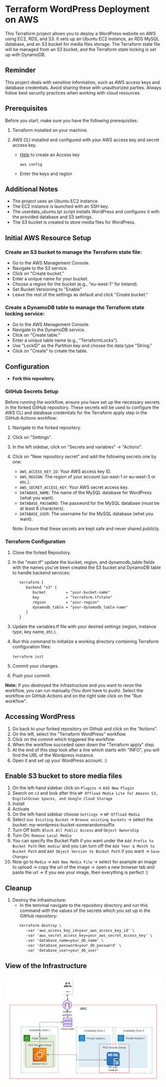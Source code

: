 # Terraform WordPress Deployment on AWS

This Terraform project allows you to deploy a WordPress website on AWS using EC2, RDS, and S3. It sets up an Ubuntu EC2 instance, an RDS MySQL database, and an S3 bucket for media files storage. The Terraform state file will be managed from an S3 bucket, and the Terraform state locking is set up with DynamoDB.

## Reminder

This project deals with sensitive information, such as AWS access keys and database credentials. Avoid sharing these with unauthorized parties. Always follow best security practices when working with cloud resources.

## Prerequisites

Before you start, make sure you have the following prerequisites:

1.  Terraform installed on your machine.
2.  AWS CLI installed and configured with your AWS access key and secret access key.

    - [Help](https://www.youtube.com/watch?v=a03_FJl2Xt8) to create an Access key

          aws config

    - Enter the keys and region

## Additional Notes

- The project uses an Ubuntu EC2 instance.
- The EC2 instance is launched with an SSH key.
- The userdata_ubuntu.tpl script installs WordPress and configures it with the provided database and S3 settings.
- The S3 bucket is created to store media files for WordPress.

## Initial AWS Resource Setup

### Create an S3 bucket to manage the Terraform state file:

- Go to the AWS Management Console.
- Navigate to the S3 service.
- Click on "Create bucket."
- Enter a unique name for your bucket.
- Choose a region for the bucket (e.g., "eu-west-1" for Ireland).
- Set Bucket Versioning to "Enable"
- Leave the rest of the settings as default and click "Create bucket."

### Create a DynamoDB table to manage the Terraform state locking service:

- Go to the AWS Management Console.
- Navigate to the DynamoDB service.
- Click on "Create table."
- Enter a unique table name (e.g., "TerraformLocks").
- Use "LockID" as the Partition key and choose the data type "String."
- Click on "Create" to create the table.

## Configuration

- **Fork this repository.**

### GitHub Secrets Setup

Before running the workflow, ensure you have set up the necessary secrets in the forked GitHub repository. These secrets will be used to configure the AWS CLI and database credentials for the Terraform apply step in the GitHub Actions workflow:

1. Navigate to the forked repository.
2. Click on "Settings".
3. In the left sidebar, click on "Secrets and variables" -> "Actions".
4. Click on "New repository secret" and add the following secrets one by one:

   - `AWS_ACCESS_KEY_ID`: Your AWS access key ID.
   - `AWS_REGION`: The region of your account (us-east-1 or eu-west-3 or etc.).
   - `AWS_SECRET_ACCESS_KEY`: Your AWS secret access key.
   - `DATABASE_NAME`: The name of the MySQL database for WordPress (what you want).
   - `DATABASE_PASSWORD`: The password for the MySQL database (must be at least 8 characters).
   - `DATABASE_USER`: The username for the MySQL database (what you want).

   Note: Ensure that these secrets are kept safe and never shared publicly.

### Terraform Configuration

1. Clone the forked Repository.

2. In the "main.tf" update the bucket, region, and dynamodb_table fields with the names you've been created the S3 bucket and DynamoDB table to handle backend services:

   ```t
      terraform {
         backend "s3" {
            bucket         = "your-bucket-name"
            key            = "terraform.tfstate"
            region         = "your-region"
            dynamodb_table = "your-dynamodb_table-name"
         }
      }
   ```

3. Update the variables.tf file with your desired settings (region, instance type, key name, etc.).
4. Run this command to initialize a working directory containing Terraform configuration files:

   `terraform init`

5. Commit your changes.
6. Push your commit.

**Note:** If you destroyed the infrastructure and you want to rerun the workflow, you can run manually (You dont have to push). Select the workflow on GitHub Actions and on the right side click on the "Run workflow".

## Accessing WordPress

1. Go back to your forked repository on Github and click on the "Actions".
2. On the left, select the "Terraform WordPress" workflow.
3. Click on the commit which triggered the workflow.
4. When the workflow succeded open down the "Terraform apply" step.
5. At the end of this step look after a line which starts with "INFO", you will find the URL of the Wordpress instance.
6. Open it and set up your WordPress account. :)

## Enable S3 bucket to store media files

1.  On the left-hand sidebar click on `Plugins` -> `Add New Plugin`
2.  Search on `s3` and look after this `WP Offload Media Lite for Amazon S3, DigitalOcean Spaces, and Google Cloud Storage`
3.  Install
4.  Activate
5.  On the left-hand sidebar choose `Settings` -> `WP Offload Media`
6.  Select `Use Existing Bucket` -> `Browse existing buckets` -> select the bucket: my-wordpress-bucket-somerandomsuffix
7.  Turn Off both: `Block All Public Access` and `Object Ownership`
8.  Turn On: `Remove Local Media`
9.  You can specify the Bucket Path if you want under the `Add Prefix to Bucket Path` like: `media/` and you can turn off the `Add Year & Month to Bucket Path` and `Add Object Version to Bucket Path` if you want -> `Save Changes`
10. Now go to `Media` -> `Add New Media File` -> select for example an image to upload -> copy the url of the image -> open a new browser tab and paste the url -> if you see your image, then everything is perfect :)

## Cleanup

1. Destroy the infrastructure:
   - In the temrinal navigate to the repository directory and run this command with the values of the secrets which you set up in the GitHub repository:
   ```t
      terraform destroy \
         -var 'aws_access_key_id=your_aws_access_key_id' \
         -var 'aws_secret_access_key=your_aws_secret_access_key' \
         -var 'database_name=your_db_name' \
         -var 'database_password=your_db_password' \
         -var 'database_user=your_db_user'
   ```

## View of the Infrastructure

![Screenshot](WordPress-infrastructure.png)
